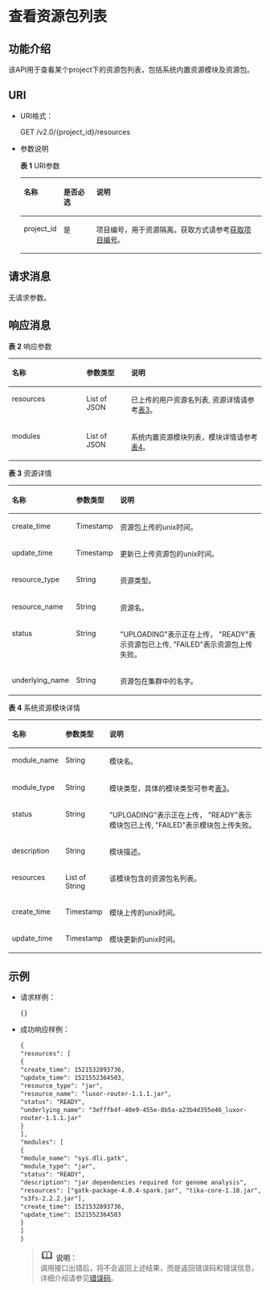 # 查看资源包列表<a name="dli_02_0131"></a>

## 功能介绍<a name="zh-cn_topic_0103345070_zh-cn_topic_0102902530_s1f0e4fd3d502405199f36f78e68721aa"></a>

该API用于查看某个project下的资源包列表，包括系统内置资源模块及资源包。

## URI<a name="zh-cn_topic_0103345070_zh-cn_topic_0102902530_s9e1b8ec5b57c422a942b19835da7d66e"></a>

-   URI格式：

    GET /v2.0/\{project\_id\}/resources

-   参数说明

    **表 1**  URI参数

    <a name="zh-cn_topic_0103345070_zh-cn_topic_0102902530_zh-cn_topic_0069077803_table60779388"></a>
    <table><thead align="left"><tr id="zh-cn_topic_0103345070_zh-cn_topic_0102902530_zh-cn_topic_0069077803_row61411666"><th class="cellrowborder" valign="top" width="13%" id="mcps1.2.4.1.1"><p id="zh-cn_topic_0103345070_zh-cn_topic_0102902530_a420a62a594f9410eaea229ffc8037a61"><a name="zh-cn_topic_0103345070_zh-cn_topic_0102902530_a420a62a594f9410eaea229ffc8037a61"></a><a name="zh-cn_topic_0103345070_zh-cn_topic_0102902530_a420a62a594f9410eaea229ffc8037a61"></a>名称</p>
    </th>
    <th class="cellrowborder" valign="top" width="14.000000000000002%" id="mcps1.2.4.1.2"><p id="zh-cn_topic_0103345070_zh-cn_topic_0102902530_zh-cn_topic_0069077803_p873025824211"><a name="zh-cn_topic_0103345070_zh-cn_topic_0102902530_zh-cn_topic_0069077803_p873025824211"></a><a name="zh-cn_topic_0103345070_zh-cn_topic_0102902530_zh-cn_topic_0069077803_p873025824211"></a>是否必选</p>
    </th>
    <th class="cellrowborder" valign="top" width="73%" id="mcps1.2.4.1.3"><p id="zh-cn_topic_0103345070_zh-cn_topic_0102902530_a692d3cd97b464aed90ba6d841900a4a5"><a name="zh-cn_topic_0103345070_zh-cn_topic_0102902530_a692d3cd97b464aed90ba6d841900a4a5"></a><a name="zh-cn_topic_0103345070_zh-cn_topic_0102902530_a692d3cd97b464aed90ba6d841900a4a5"></a>说明</p>
    </th>
    </tr>
    </thead>
    <tbody><tr id="zh-cn_topic_0103345070_zh-cn_topic_0102902530_zh-cn_topic_0069077803_row48589216"><td class="cellrowborder" valign="top" width="13%" headers="mcps1.2.4.1.1 "><p id="zh-cn_topic_0103345070_zh-cn_topic_0102902530_zh-cn_topic_0069077803_p43412436"><a name="zh-cn_topic_0103345070_zh-cn_topic_0102902530_zh-cn_topic_0069077803_p43412436"></a><a name="zh-cn_topic_0103345070_zh-cn_topic_0102902530_zh-cn_topic_0069077803_p43412436"></a>project_id</p>
    </td>
    <td class="cellrowborder" valign="top" width="14.000000000000002%" headers="mcps1.2.4.1.2 "><p id="zh-cn_topic_0103345070_zh-cn_topic_0102902530_zh-cn_topic_0069077803_p26746391"><a name="zh-cn_topic_0103345070_zh-cn_topic_0102902530_zh-cn_topic_0069077803_p26746391"></a><a name="zh-cn_topic_0103345070_zh-cn_topic_0102902530_zh-cn_topic_0069077803_p26746391"></a>是</p>
    </td>
    <td class="cellrowborder" valign="top" width="73%" headers="mcps1.2.4.1.3 "><p id="zh-cn_topic_0103345070_zh-cn_topic_0102902530_zh-cn_topic_0069077803_p18974100"><a name="zh-cn_topic_0103345070_zh-cn_topic_0102902530_zh-cn_topic_0069077803_p18974100"></a><a name="zh-cn_topic_0103345070_zh-cn_topic_0102902530_zh-cn_topic_0069077803_p18974100"></a>项目编号，用于资源隔离。获取方式请参考<a href="获取项目编号.md">获取项目编号</a>。</p>
    </td>
    </tr>
    </tbody>
    </table>


## 请求消息<a name="zh-cn_topic_0103345070_zh-cn_topic_0102902530_section20458182103"></a>

无请求参数。

## 响应消息<a name="zh-cn_topic_0103345070_zh-cn_topic_0102902530_sd1ecb66580054b2ea403be8b2272a2c7"></a>

**表 2**  响应参数

<a name="zh-cn_topic_0103345070_zh-cn_topic_0102902530_zh-cn_topic_0069077927_table56638444"></a>
<table><thead align="left"><tr id="zh-cn_topic_0103345070_zh-cn_topic_0102902530_zh-cn_topic_0069077927_row48911609"><th class="cellrowborder" valign="top" width="29.409999999999997%" id="mcps1.2.4.1.1"><p id="zh-cn_topic_0103345070_zh-cn_topic_0102902530_ae076f6b3f1bf463b9cc087fc566253d5"><a name="zh-cn_topic_0103345070_zh-cn_topic_0102902530_ae076f6b3f1bf463b9cc087fc566253d5"></a><a name="zh-cn_topic_0103345070_zh-cn_topic_0102902530_ae076f6b3f1bf463b9cc087fc566253d5"></a>名称</p>
</th>
<th class="cellrowborder" valign="top" width="17.65%" id="mcps1.2.4.1.2"><p id="zh-cn_topic_0103345070_zh-cn_topic_0102902530_a59685f4525af4d82a623288ff8ccb0f4"><a name="zh-cn_topic_0103345070_zh-cn_topic_0102902530_a59685f4525af4d82a623288ff8ccb0f4"></a><a name="zh-cn_topic_0103345070_zh-cn_topic_0102902530_a59685f4525af4d82a623288ff8ccb0f4"></a>参数类型</p>
</th>
<th class="cellrowborder" valign="top" width="52.94%" id="mcps1.2.4.1.3"><p id="zh-cn_topic_0103345070_zh-cn_topic_0102902530_zh-cn_topic_0069077927_p632718127368"><a name="zh-cn_topic_0103345070_zh-cn_topic_0102902530_zh-cn_topic_0069077927_p632718127368"></a><a name="zh-cn_topic_0103345070_zh-cn_topic_0102902530_zh-cn_topic_0069077927_p632718127368"></a>说明</p>
</th>
</tr>
</thead>
<tbody><tr id="zh-cn_topic_0103345070_zh-cn_topic_0102902530_row1458133461718"><td class="cellrowborder" valign="top" width="29.409999999999997%" headers="mcps1.2.4.1.1 "><p id="zh-cn_topic_0103345070_zh-cn_topic_0102902530_p5951203216223"><a name="zh-cn_topic_0103345070_zh-cn_topic_0102902530_p5951203216223"></a><a name="zh-cn_topic_0103345070_zh-cn_topic_0102902530_p5951203216223"></a>resources</p>
</td>
<td class="cellrowborder" valign="top" width="17.65%" headers="mcps1.2.4.1.2 "><p id="zh-cn_topic_0103345070_zh-cn_topic_0102902530_p395113217222"><a name="zh-cn_topic_0103345070_zh-cn_topic_0102902530_p395113217222"></a><a name="zh-cn_topic_0103345070_zh-cn_topic_0102902530_p395113217222"></a>List of JSON</p>
</td>
<td class="cellrowborder" valign="top" width="52.94%" headers="mcps1.2.4.1.3 "><p id="zh-cn_topic_0103345070_zh-cn_topic_0102902530_p19527326229"><a name="zh-cn_topic_0103345070_zh-cn_topic_0102902530_p19527326229"></a><a name="zh-cn_topic_0103345070_zh-cn_topic_0102902530_p19527326229"></a>已上传的用户资源名列表, 资源详情请参考<a href="#zh-cn_topic_0103345070_table111231336220">表3</a>。</p>
</td>
</tr>
<tr id="row735714256101"><td class="cellrowborder" valign="top" width="29.409999999999997%" headers="mcps1.2.4.1.1 "><p id="p43581425201010"><a name="p43581425201010"></a><a name="p43581425201010"></a>modules</p>
</td>
<td class="cellrowborder" valign="top" width="17.65%" headers="mcps1.2.4.1.2 "><p id="p1035815256107"><a name="p1035815256107"></a><a name="p1035815256107"></a>List of JSON</p>
</td>
<td class="cellrowborder" valign="top" width="52.94%" headers="mcps1.2.4.1.3 "><p id="p1235812581019"><a name="p1235812581019"></a><a name="p1235812581019"></a>系统内置资源模块列表，模块详情请参考<a href="#table788814512135">表4</a>。</p>
</td>
</tr>
</tbody>
</table>

**表 3**  资源详情

<a name="zh-cn_topic_0103345070_table111231336220"></a>
<table><thead align="left"><tr id="zh-cn_topic_0103345070_row1212512372214"><th class="cellrowborder" valign="top" width="17%" id="mcps1.2.4.1.1"><p id="zh-cn_topic_0103345070_p1112513318227"><a name="zh-cn_topic_0103345070_p1112513318227"></a><a name="zh-cn_topic_0103345070_p1112513318227"></a>名称</p>
</th>
<th class="cellrowborder" valign="top" width="14.000000000000002%" id="mcps1.2.4.1.2"><p id="zh-cn_topic_0103345070_p112620342217"><a name="zh-cn_topic_0103345070_p112620342217"></a><a name="zh-cn_topic_0103345070_p112620342217"></a>参数类型</p>
</th>
<th class="cellrowborder" valign="top" width="69%" id="mcps1.2.4.1.3"><p id="zh-cn_topic_0103345070_p912873182218"><a name="zh-cn_topic_0103345070_p912873182218"></a><a name="zh-cn_topic_0103345070_p912873182218"></a>说明</p>
</th>
</tr>
</thead>
<tbody><tr id="zh-cn_topic_0103345070_row812818312218"><td class="cellrowborder" valign="top" width="17%" headers="mcps1.2.4.1.1 "><p id="zh-cn_topic_0103345070_p0227151292217"><a name="zh-cn_topic_0103345070_p0227151292217"></a><a name="zh-cn_topic_0103345070_p0227151292217"></a>create_time</p>
</td>
<td class="cellrowborder" valign="top" width="14.000000000000002%" headers="mcps1.2.4.1.2 "><p id="zh-cn_topic_0103345070_p612916315229"><a name="zh-cn_topic_0103345070_p612916315229"></a><a name="zh-cn_topic_0103345070_p612916315229"></a>Timestamp</p>
</td>
<td class="cellrowborder" valign="top" width="69%" headers="mcps1.2.4.1.3 "><p id="zh-cn_topic_0103345070_p312943182213"><a name="zh-cn_topic_0103345070_p312943182213"></a><a name="zh-cn_topic_0103345070_p312943182213"></a>资源包上传的unix时间。</p>
</td>
</tr>
<tr id="zh-cn_topic_0103345070_row894391515221"><td class="cellrowborder" valign="top" width="17%" headers="mcps1.2.4.1.1 "><p id="zh-cn_topic_0103345070_p139441615122212"><a name="zh-cn_topic_0103345070_p139441615122212"></a><a name="zh-cn_topic_0103345070_p139441615122212"></a>update_time</p>
</td>
<td class="cellrowborder" valign="top" width="14.000000000000002%" headers="mcps1.2.4.1.2 "><p id="zh-cn_topic_0103345070_p99441415122211"><a name="zh-cn_topic_0103345070_p99441415122211"></a><a name="zh-cn_topic_0103345070_p99441415122211"></a>Timestamp</p>
</td>
<td class="cellrowborder" valign="top" width="69%" headers="mcps1.2.4.1.3 "><p id="zh-cn_topic_0103345070_p12782122112311"><a name="zh-cn_topic_0103345070_p12782122112311"></a><a name="zh-cn_topic_0103345070_p12782122112311"></a>更新已上传资源包的unix时间。</p>
</td>
</tr>
<tr id="zh-cn_topic_0103345070_row360652516227"><td class="cellrowborder" valign="top" width="17%" headers="mcps1.2.4.1.1 "><p id="zh-cn_topic_0103345070_p960610257220"><a name="zh-cn_topic_0103345070_p960610257220"></a><a name="zh-cn_topic_0103345070_p960610257220"></a>resource_type</p>
</td>
<td class="cellrowborder" valign="top" width="14.000000000000002%" headers="mcps1.2.4.1.2 "><p id="zh-cn_topic_0103345070_p1060672592211"><a name="zh-cn_topic_0103345070_p1060672592211"></a><a name="zh-cn_topic_0103345070_p1060672592211"></a>String</p>
</td>
<td class="cellrowborder" valign="top" width="69%" headers="mcps1.2.4.1.3 "><p id="zh-cn_topic_0103345070_p1560611254223"><a name="zh-cn_topic_0103345070_p1560611254223"></a><a name="zh-cn_topic_0103345070_p1560611254223"></a>资源类型。</p>
</td>
</tr>
<tr id="zh-cn_topic_0103345070_row981813205222"><td class="cellrowborder" valign="top" width="17%" headers="mcps1.2.4.1.1 "><p id="zh-cn_topic_0103345070_p1281822011226"><a name="zh-cn_topic_0103345070_p1281822011226"></a><a name="zh-cn_topic_0103345070_p1281822011226"></a>resource_name</p>
</td>
<td class="cellrowborder" valign="top" width="14.000000000000002%" headers="mcps1.2.4.1.2 "><p id="zh-cn_topic_0103345070_p3818192002212"><a name="zh-cn_topic_0103345070_p3818192002212"></a><a name="zh-cn_topic_0103345070_p3818192002212"></a>String</p>
</td>
<td class="cellrowborder" valign="top" width="69%" headers="mcps1.2.4.1.3 "><p id="zh-cn_topic_0103345070_p6819320152218"><a name="zh-cn_topic_0103345070_p6819320152218"></a><a name="zh-cn_topic_0103345070_p6819320152218"></a>资源名。</p>
</td>
</tr>
<tr id="zh-cn_topic_0103345070_row1045112238221"><td class="cellrowborder" valign="top" width="17%" headers="mcps1.2.4.1.1 "><p id="zh-cn_topic_0103345070_p104511323182217"><a name="zh-cn_topic_0103345070_p104511323182217"></a><a name="zh-cn_topic_0103345070_p104511323182217"></a>status</p>
</td>
<td class="cellrowborder" valign="top" width="14.000000000000002%" headers="mcps1.2.4.1.2 "><p id="zh-cn_topic_0103345070_p10451523122217"><a name="zh-cn_topic_0103345070_p10451523122217"></a><a name="zh-cn_topic_0103345070_p10451523122217"></a>String</p>
</td>
<td class="cellrowborder" valign="top" width="69%" headers="mcps1.2.4.1.3 "><p id="zh-cn_topic_0103345070_p12451192320225"><a name="zh-cn_topic_0103345070_p12451192320225"></a><a name="zh-cn_topic_0103345070_p12451192320225"></a>"UPLOADING"表示正在上传， "READY"表示资源包已上传, "FAILED"表示资源包上传失败。</p>
</td>
</tr>
<tr id="zh-cn_topic_0103345070_row7933118142218"><td class="cellrowborder" valign="top" width="17%" headers="mcps1.2.4.1.1 "><p id="zh-cn_topic_0103345070_p15933918192212"><a name="zh-cn_topic_0103345070_p15933918192212"></a><a name="zh-cn_topic_0103345070_p15933918192212"></a>underlying_name</p>
</td>
<td class="cellrowborder" valign="top" width="14.000000000000002%" headers="mcps1.2.4.1.2 "><p id="zh-cn_topic_0103345070_p5933151810225"><a name="zh-cn_topic_0103345070_p5933151810225"></a><a name="zh-cn_topic_0103345070_p5933151810225"></a>String</p>
</td>
<td class="cellrowborder" valign="top" width="69%" headers="mcps1.2.4.1.3 "><p id="zh-cn_topic_0103345070_p693319187227"><a name="zh-cn_topic_0103345070_p693319187227"></a><a name="zh-cn_topic_0103345070_p693319187227"></a>资源包在集群中的名字。</p>
</td>
</tr>
</tbody>
</table>

**表 4**  系统资源模块详情

<a name="table788814512135"></a>
<table><thead align="left"><tr id="row689113571315"><th class="cellrowborder" valign="top" width="17%" id="mcps1.2.4.1.1"><p id="p98931058136"><a name="p98931058136"></a><a name="p98931058136"></a>名称</p>
</th>
<th class="cellrowborder" valign="top" width="14.000000000000002%" id="mcps1.2.4.1.2"><p id="p108941452134"><a name="p108941452134"></a><a name="p108941452134"></a>参数类型</p>
</th>
<th class="cellrowborder" valign="top" width="69%" id="mcps1.2.4.1.3"><p id="p1489711561314"><a name="p1489711561314"></a><a name="p1489711561314"></a>说明</p>
</th>
</tr>
</thead>
<tbody><tr id="row810913227198"><td class="cellrowborder" valign="top" width="17%" headers="mcps1.2.4.1.1 "><p id="p9109112219199"><a name="p9109112219199"></a><a name="p9109112219199"></a>module_name</p>
</td>
<td class="cellrowborder" valign="top" width="14.000000000000002%" headers="mcps1.2.4.1.2 "><p id="p151091122131920"><a name="p151091122131920"></a><a name="p151091122131920"></a>String</p>
</td>
<td class="cellrowborder" valign="top" width="69%" headers="mcps1.2.4.1.3 "><p id="p61091722101915"><a name="p61091722101915"></a><a name="p61091722101915"></a>模块名。</p>
</td>
</tr>
<tr id="row350983121813"><td class="cellrowborder" valign="top" width="17%" headers="mcps1.2.4.1.1 "><p id="p45091837186"><a name="p45091837186"></a><a name="p45091837186"></a>module_type</p>
</td>
<td class="cellrowborder" valign="top" width="14.000000000000002%" headers="mcps1.2.4.1.2 "><p id="p1850911310189"><a name="p1850911310189"></a><a name="p1850911310189"></a>String</p>
</td>
<td class="cellrowborder" valign="top" width="69%" headers="mcps1.2.4.1.3 "><p id="p050933161816"><a name="p050933161816"></a><a name="p050933161816"></a>模块类型，具体的模块类型可参考<a href="上传资源包.md#zh-cn_topic_0103345069_table399612265336">表3</a>。</p>
</td>
</tr>
<tr id="row965813295157"><td class="cellrowborder" valign="top" width="17%" headers="mcps1.2.4.1.1 "><p id="p12915652134"><a name="p12915652134"></a><a name="p12915652134"></a>status</p>
</td>
<td class="cellrowborder" valign="top" width="14.000000000000002%" headers="mcps1.2.4.1.2 "><p id="p159161556136"><a name="p159161556136"></a><a name="p159161556136"></a>String</p>
</td>
<td class="cellrowborder" valign="top" width="69%" headers="mcps1.2.4.1.3 "><p id="p19171510139"><a name="p19171510139"></a><a name="p19171510139"></a>"UPLOADING"表示正在上传， "READY"表示模块包已上传, "FAILED"表示模块包上传失败。</p>
</td>
</tr>
<tr id="row2504182415153"><td class="cellrowborder" valign="top" width="17%" headers="mcps1.2.4.1.1 "><p id="p13504224111511"><a name="p13504224111511"></a><a name="p13504224111511"></a>description</p>
</td>
<td class="cellrowborder" valign="top" width="14.000000000000002%" headers="mcps1.2.4.1.2 "><p id="p65041124111515"><a name="p65041124111515"></a><a name="p65041124111515"></a>String</p>
</td>
<td class="cellrowborder" valign="top" width="69%" headers="mcps1.2.4.1.3 "><p id="p9504724161510"><a name="p9504724161510"></a><a name="p9504724161510"></a>模块描述。</p>
</td>
</tr>
<tr id="row14523915141517"><td class="cellrowborder" valign="top" width="17%" headers="mcps1.2.4.1.1 "><p id="p125238157159"><a name="p125238157159"></a><a name="p125238157159"></a>resources</p>
</td>
<td class="cellrowborder" valign="top" width="14.000000000000002%" headers="mcps1.2.4.1.2 "><p id="p752331519152"><a name="p752331519152"></a><a name="p752331519152"></a>List of String</p>
</td>
<td class="cellrowborder" valign="top" width="69%" headers="mcps1.2.4.1.3 "><p id="p75238153159"><a name="p75238153159"></a><a name="p75238153159"></a>该模块包含的资源包名列表。</p>
</td>
</tr>
<tr id="row98981541315"><td class="cellrowborder" valign="top" width="17%" headers="mcps1.2.4.1.1 "><p id="p1890011591314"><a name="p1890011591314"></a><a name="p1890011591314"></a>create_time</p>
</td>
<td class="cellrowborder" valign="top" width="14.000000000000002%" headers="mcps1.2.4.1.2 "><p id="p0902551133"><a name="p0902551133"></a><a name="p0902551133"></a>Timestamp</p>
</td>
<td class="cellrowborder" valign="top" width="69%" headers="mcps1.2.4.1.3 "><p id="p139033591313"><a name="p139033591313"></a><a name="p139033591313"></a>模块上传的unix时间。</p>
</td>
</tr>
<tr id="row18903145141316"><td class="cellrowborder" valign="top" width="17%" headers="mcps1.2.4.1.1 "><p id="p1790420571316"><a name="p1790420571316"></a><a name="p1790420571316"></a>update_time</p>
</td>
<td class="cellrowborder" valign="top" width="14.000000000000002%" headers="mcps1.2.4.1.2 "><p id="p1690519581315"><a name="p1690519581315"></a><a name="p1690519581315"></a>Timestamp</p>
</td>
<td class="cellrowborder" valign="top" width="69%" headers="mcps1.2.4.1.3 "><p id="p199061756134"><a name="p199061756134"></a><a name="p199061756134"></a>模块更新的unix时间。</p>
</td>
</tr>
</tbody>
</table>

## 示例<a name="zh-cn_topic_0103345070_zh-cn_topic_0102902530_section17446171164041"></a>

-   请求样例：

    ```
    {}
    ```

-   成功响应样例：

    ```
    {
    "resources": [
    {
    "create_time": 1521532893736,
    "update_time": 1521552364503,
    "resource_type": "jar",
    "resource_name": "luxor-router-1.1.1.jar",
    "status": "READY",
    "underlying_name": "3efffb4f-40e9-455e-8b5a-a23b4d355e46_luxor-router-1.1.1.jar"
    }
    ],
    "modules": [
    {
    "module_name": "sys.dli.gatk",
    "module_type": "jar",
    "status": "READY",
    "description": "jar dependencies required for genome analysis",
    "resources": ["gatk-package-4.0.4-spark.jar", "tika-core-1.18.jar", "s3fs-2.2.2.jar"],
    "create_time": 1521532893736,
    "update_time": 1521552364503
    }
    ]
    }
    ```

    >![](public_sys-resources/icon-note.gif) **说明：**   
    >调用接口出错后，将不会返回上述结果，而是返回错误码和错误信息，详细介绍请参见[错误码](错误码.md)。  


